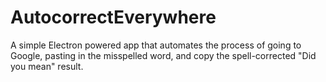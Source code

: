 # AutocorrectEverywhere
A simple Electron powered app that automates the process of going to Google, pasting in the misspelled word, and copy the spell-corrected "Did you mean" result.
